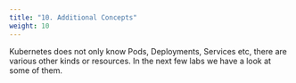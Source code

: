 ```yaml
---
title: "10. Additional Concepts"
weight: 10
---
```


Kubernetes does not only know Pods, Deployments, Services etc, there are various other kinds or resources. In the next few labs we have a look at some of them.
